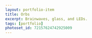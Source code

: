 ```yaml
---
layout: portfolio-item
title: Orbs
excerpt: Brainwaves, glass, and LEDs. 
tags: [portfolio]
photoset_id: 72157624742925009
---
```

